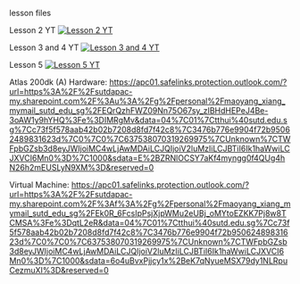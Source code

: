 lesson files

Lesson 2 YT
[![Lesson 2 YT](https://img.youtube.com/vi/YOUTUBE_VIDEO_ID_HERE/0.jpg)](https://www.youtube.com/watch?v=qDmwxpIlXhM)

Lesson 3 and 4 YT
[![Lesson 3 and 4 YT](https://img.youtube.com/vi/YOUTUBE_VIDEO_ID_HERE/0.jpg)](https://www.youtube.com/watch?v=Vh8HlaUl5Lw)

Lesson 5
[![Lesson 5 YT](https://img.youtube.com/vi/YOUTUBE_VIDEO_ID_HERE/0.jpg)](https://www.youtube.com/watch?v=Dewxtu8HR5s)

Atlas 200dk (A) Hardware:
https://apc01.safelinks.protection.outlook.com/?url=https%3A%2F%2Fsutdapac-my.sharepoint.com%2F%3Au%3A%2Fg%2Fpersonal%2Fmaoyang_xiang_mymail_sutd_edu_sg%2FEQrQzhFWZ09Nn75O67sy_zIBHdHEPeJ4Be-3oAW1y9hYHQ%3Fe%3DIMRgMv&data=04%7C01%7Ctthui%40sutd.edu.sg%7Cc73f5f578aab42b02b7208d8fd7f42c8%7C3476b776e9904f72b95062489831623d%7C0%7C0%7C637538070319269975%7CUnknown%7CTWFpbGZsb3d8eyJWIjoiMC4wLjAwMDAiLCJQIjoiV2luMzIiLCJBTiI6Ik1haWwiLCJXVCI6Mn0%3D%7C1000&sdata=E%2BZRNlOCSY7aKf4myngg0f4QUg4hN26h2mEUSLyN9XM%3D&reserved=0

Virtual Machine:
https://apc01.safelinks.protection.outlook.com/?url=https%3A%2F%2Fsutdapac-my.sharepoint.com%2F%3Af%3A%2Fg%2Fpersonal%2Fmaoyang_xiang_mymail_sutd_edu_sg%2FEk0R_6FcsIpPsjXjpWMu2eUBj_oMYtoEZKK7Pj8w8TCMSA%3Fe%3DqtL2eR&data=04%7C01%7Ctthui%40sutd.edu.sg%7Cc73f5f578aab42b02b7208d8fd7f42c8%7C3476b776e9904f72b95062489831623d%7C0%7C0%7C637538070319269975%7CUnknown%7CTWFpbGZsb3d8eyJWIjoiMC4wLjAwMDAiLCJQIjoiV2luMzIiLCJBTiI6Ik1haWwiLCJXVCI6Mn0%3D%7C1000&sdata=6o4uBvxPjjcy1x%2BeK7qNyueMSX79dy1NLRpuCezmuXI%3D&reserved=0
